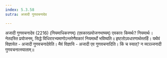```yaml
---
index: 5.3.58
sutra: अजादी गुणवचनादेव

---
```

अजादी गुणवचनादेव (2216) (नियमाधिकरणम्) (एवकारप्रयोजनभाष्यम्) एवकारः किमर्थः? नियमार्थः। नेतदस्ति प्रयोजनम्, सिद्धे विधिरारभ्यमाणोऽन्तरेणैवकारं नियमार्थो भविष्यति॥ इष्टतोऽवधारणार्थस्तर्हि। यथैवं विज्ञायेत - अजादी गुणवचनादेवेति। मैवं विज्ञायि - अजादी एव गुणवचनादिति। किं च स्यात्? न व्यञ्ञ्जनादी गुणवचनात्स्याताम्॥